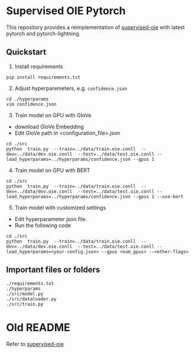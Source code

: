 # Supervised OIE Pytorch
This repository provides a reimplementation of [supervised-oie](https://github.com/gabrielStanovsky/supervised-oie) with latest pytorch and pytorch-lightning. 

## Quickstart
1. Install requirements
```
pip install requirements.txt
```

2. Adjust hyperparemeters, e.g. `confidence.json`
```
cd ./hyperparams
vim confidence.json
```

3. Train model on GPU with GloVe
- download GloVe Embedding
- Edit GloVe path in <configuration_file>.json
```
cd ./src
python  train.py  --train=../data/train.oie.conll  --dev=../data/dev.oie.conll  --test=../data/test.oie.conll --load_hyperparams=../hyperparams/confidence.json --gpus 1
```

4. Train model on GPU with BERT
```
cd ./src
python  train.py  --train=../data/train.oie.conll  --dev=../data/dev.oie.conll  --test=../data/test.oie.conll --load_hyperparams=../hyperparams/confidence.json --gpus 1 --use-bert
```

5. Train model with customized settings
- Edit hyperparameter json file. 
- Run the following code
```
cd ./src
python  train.py  --train=../data/train.oie.conll  --dev=../data/dev.oie.conll  --test=../data/test.oie.conll --load_hyperparams=<your-config.json> --gpus <num_gpus> --<other-flags>
```

## Important files or folders
```
./requirements.txt
./hyperparams
./src/model.py
./src/dataloader.py
./src/train.py
```

# Old README
Refer to [supervised-oie](https://github.com/gabrielStanovsky/supervised-oie)
